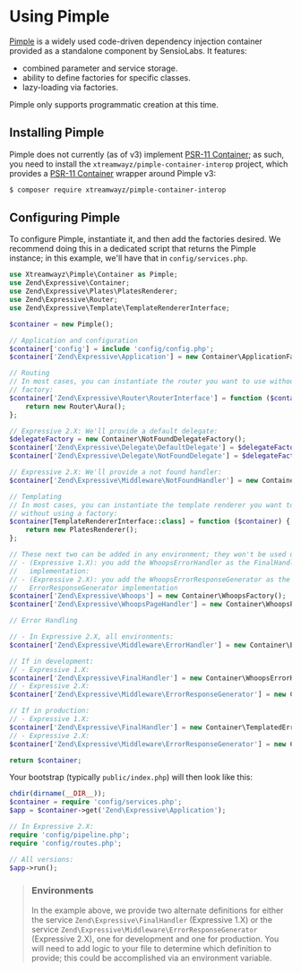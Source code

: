 # Using Pimple

[Pimple](http://pimple.sensiolabs.org/) is a widely used code-driven dependency
injection container provided as a standalone component by SensioLabs. It
features:

- combined parameter and service storage.
- ability to define factories for specific classes.
- lazy-loading via factories.

Pimple only supports programmatic creation at this time.

## Installing Pimple

Pimple does not currently (as of v3) implement
[PSR-11 Container](https://github.com/php-fig/container); as
such, you need to install the `xtreamwayz/pimple-container-interop` project,
which provides a [PSR-11 Container](https://github.com/php-fig/container)
wrapper around Pimple v3:

```bash
$ composer require xtreamwayz/pimple-container-interop
```

## Configuring Pimple

To configure Pimple, instantiate it, and then add the factories desired. We
recommend doing this in a dedicated script that returns the Pimple instance; in
this example, we'll have that in `config/services.php`.

```php
use Xtreamwayz\Pimple\Container as Pimple;
use Zend\Expressive\Container;
use Zend\Expressive\Plates\PlatesRenderer;
use Zend\Expressive\Router;
use Zend\Expressive\Template\TemplateRendererInterface;

$container = new Pimple();

// Application and configuration
$container['config'] = include 'config/config.php';
$container['Zend\Expressive\Application'] = new Container\ApplicationFactory;

// Routing
// In most cases, you can instantiate the router you want to use without using a
// factory:
$container['Zend\Expressive\Router\RouterInterface'] = function ($container) {
    return new Router\Aura();
};

// Expressive 2.X: We'll provide a default delegate:
$delegateFactory = new Container\NotFoundDelegateFactory();
$container['Zend\Expressive\Delegate\DefaultDelegate'] = $delegateFactory;
$container['Zend\Expressive\Delegate\NotFoundDelegate'] = $delegateFactory;

// Expressive 2.X: We'll provide a not found handler:
$container['Zend\Expressive\Middleware\NotFoundHandler'] = new Container\NotFoundHandlerFactory();

// Templating
// In most cases, you can instantiate the template renderer you want to use
// without using a factory:
$container[TemplateRendererInterface::class] = function ($container) {
    return new PlatesRenderer();
};

// These next two can be added in any environment; they won't be used unless:
// - (Expressive 1.X): you add the WhoopsErrorHandler as the FinalHandler
//   implementation:
// - (Expressive 2.X): you add the WhoopsErrorResponseGenerator as the
//   ErrorResponseGenerator implementation
$container['Zend\Expressive\Whoops'] = new Container\WhoopsFactory();
$container['Zend\Expressive\WhoopsPageHandler'] = new Container\WhoopsPageHandlerFactory();

// Error Handling

// - In Expressive 2.X, all environments:
$container['Zend\Expressive\Middleware\ErrorHandler'] = new Container\ErrorHandlerFactory();

// If in development:
// - Expressive 1.X:
$container['Zend\Expressive\FinalHandler'] = new Container\WhoopsErrorHandlerFactory();
// - Expressive 2.X:
$container['Zend\Expressive\Middleware\ErrorResponseGenerator'] = new Container\WhoopsErrorResponseGeneratorFactory();

// If in production:
// - Expressive 1.X:
$container['Zend\Expressive\FinalHandler'] = new Container\TemplatedErrorHandlerFactory();
// - Expressive 2.X:
$container['Zend\Expressive\Middleware\ErrorResponseGenerator'] = new Container\ErrorResponseGeneratorFactory();

return $container;
```

Your bootstrap (typically `public/index.php`) will then look like this:

```php
chdir(dirname(__DIR__));
$container = require 'config/services.php';
$app = $container->get('Zend\Expressive\Application');

// In Expressive 2.X:
require 'config/pipeline.php';
require 'config/routes.php';

// All versions:
$app->run();
```

> ### Environments
> 
> In the example above, we provide two alternate definitions for
> either the service `Zend\Expressive\FinalHandler` (Expressive 1.X) or the
> service `Zend\Expressive\Middleware\ErrorResponseGenerator` (Expressive 2.X),
> one for development and one for production. You will need to add logic to
> your file to determine which definition to provide; this could be accomplished
> via an environment variable.
